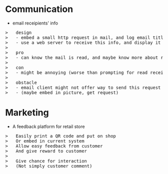 Communication
====
-	email receipients' info
<pre>
>	design
>	- embed a small http request in mail, and log email title or some identifier
>	- use a web server to receive this info, and display it
>	
>	pro
>	- can know the mail is read, and maybe know more about reader (location, ip ...)
>	
>	con
>	- might be annoying (worse than prompting for read receipt) 
>	
>	obstacle
>	- email client might not offer way to send this request
>	- (maybe embed in picture, get request)
</pre>

Marketing
====
-	A feedback platform for retail store
<pre>
>	Easily print a QR code and put on shop
>	Or embed in current system
>	Allow easy feedback from customer
>	And give reward to customer
>	
>	Give chance for interaction
>	(Not simply customer comment)
</pre>